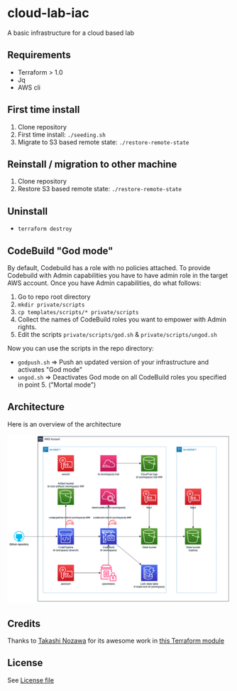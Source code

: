 # cloud-lab-iac
A basic infrastructure for a cloud based lab

## Requirements
- Terraform > 1.0
- Jq
- AWS cli

## First time install
1. Clone repository
2. First time install: `./seeding.sh`
3. Migrate to S3 based remote state: `./restore-remote-state`

## Reinstall / migration to other machine
1. Clone repository
2. Restore S3 based remote state: `./restore-remote-state`

## Uninstall
- `terraform destroy`

## CodeBuild "God mode"
By default, Codebuild has a role with no policies attached.
To provide Codebuild with Admin capabilities you have to have admin role in the target AWS account.
Once you have Admin capabilities, do what follows:
1. Go to repo root directory
2. `mkdir private/scripts`
3. `cp templates/scripts/* private/scripts`
4. Collect the names of CodeBuild roles you want to empower with Admin rights.
5. Edit the scripts `private/scripts/god.sh` & `private/scripts/ungod.sh` 

Now you can use the scripts in the repo directory:
- `godpush.sh` => Push an updated version of your infrastructure and activates "God mode"
- `ungod.sh` => Deactivates God mode on all CodeBuild roles you specified in point 5. ("Mortal mode")

## Architecture
Here is an overview of the architecture

![Architecture](./docs/img/architecture.png)

## Credits
Thanks to [Takashi Nozawa](https://github.com/nozaq) for its awesome work in [this Terraform module](https://registry.terraform.io/modules/nozaq/remote-state-s3-backend/aws/latest)

## License
See [License file](./LICENSE)
